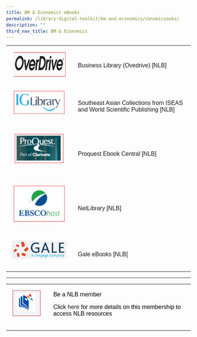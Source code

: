 ```yaml
---
title: BM & Economics eBooks
permalink: /library-digital-toolkit/bm-and-economics/conomicsooks/
description: ""
third_nav_title: BM & Economics
---
```

<table style="box-sizing: border-box; border-collapse: collapse; min-width: 500px; margin-top: 0px; color: rgb(0, 0, 0); font-family: Arial, sans-serif; font-size: 16px; font-style: normal; font-variant-ligatures: normal; font-variant-caps: normal; font-weight: 400; letter-spacing: normal; orphans: 2; text-align: start; text-transform: none; white-space: normal; widows: 2; word-spacing: 0px; -webkit-text-stroke-width: 0px; text-decoration-thickness: initial; text-decoration-style: initial; text-decoration-color: initial;"><tbody style="box-sizing: border-box; margin-top: 0px;"><tr style="box-sizing: border-box; margin-top: 0px;"><td style="box-sizing: border-box; border-collapse: collapse; padding: 10px 15px; line-height: 18px; margin-top: 0px;"><a style="box-sizing: border-box; background-color: transparent; font-size: 1em; font-family: Arial, sans-serif !important; outline-width: 0px; text-decoration: underline; margin-top: 0px;" rel="noopener noreferrer" target="_blank" href="https://nlb.overdrive.com/collection/21782?sortBy=mostpopular&amp;breakpoint=eyJTb3J0cyI6W3siU29ydFR5cGUiOjMsIk1pblNjb3JlIjowLjAsIlN0cmluZ1ZhbHVlIjoiMjkyNiIsIkRvdWJsZVZhbHVlIjoyOTI2LjAsIkRhdGUiOiIwMDAxLTAxLTAxVDAwOjAwOjAwWiJ9XSwiR2xvYmFsUG9wdWxhcml0eSI6MjkyNiwiVGl0bGVJZCI6NTcyMzM4NX0%3D&amp;subject=8"><img alt="" src="/images/Library%20Digital%20Toolkit/Overdrive.png" class="alignnone wp-image-19044 size-full" loading="lazy" width="310" height="83"></a></td><td style="box-sizing: border-box; border-collapse: collapse; padding: 10px 15px; line-height: 18px;"><a style="box-sizing: border-box; background-color: transparent; font-size: 1em; font-family: Arial, sans-serif !important; text-decoration: none; margin-top: 0px;" href="https://nlb.overdrive.com/collection/21782?sortBy=mostpopular&amp;breakpoint=eyJTb3J0cyI6W3siU29ydFR5cGUiOjMsIk1pblNjb3JlIjowLjAsIlN0cmluZ1ZhbHVlIjoiMjkyNiIsIkRvdWJsZVZhbHVlIjoyOTI2LjAsIkRhdGUiOiIwMDAxLTAxLTAxVDAwOjAwOjAwWiJ9XSwiR2xvYmFsUG9wdWxhcml0eSI6MjkyNiwiVGl0bGVJZCI6NTcyMzM4NX0%3D&amp;subject=8">Business Library (Ovedrive) [NLB]</a></td></tr><tr style="box-sizing: border-box;"><td style="box-sizing: border-box; border-collapse: collapse; padding: 10px 15px; line-height: 18px; margin-top: 0px;"><a style="box-sizing: border-box; background-color: transparent; font-size: 1em; font-family: Arial, sans-serif !important; text-decoration: none; margin-top: 0px;" rel="noopener noreferrer" target="_blank" href="https://eresources.nlb.gov.sg/main/Browse?browseBy=type&amp;filter=11"><img style="box-sizing: border-box; border-style: none; max-width: 100%; height: auto; margin: 0px 20px 20px 0px;" alt="" src="/images/Library%20Digital%20Toolkit/IG-Library.png" class="alignnone wp-image-19043 size-full" loading="lazy" width="195" height="93"></a></td><td style="box-sizing: border-box; border-collapse: collapse; padding: 10px 15px; line-height: 18px;"><a style="box-sizing: border-box; background-color: transparent; font-size: 1em; font-family: Arial, sans-serif !important; text-decoration: none; margin-top: 0px;" href="https://eresources.nlb.gov.sg/main/Browse?browseBy=type&amp;filter=11">Southeast Asian Collections from ISEAS and World Scientific Publishing [NLB]</a></td></tr><tr style="box-sizing: border-box;"><td style="box-sizing: border-box; border-collapse: collapse; padding: 10px 15px; line-height: 18px; margin-top: 0px;"><a style="box-sizing: border-box; background-color: transparent; font-size: 1em; font-family: Arial, sans-serif !important; text-decoration: none; margin-top: 0px;" rel="noopener noreferrer" target="_blank" href="https://eresources.nlb.gov.sg/main/Browse?browseBy=type&amp;filter=11"><img style="box-sizing: border-box; border-style: none; max-width: 100%; height: auto; margin: 0px 20px 20px 0px;" alt="" src="/images/Library%20Digital%20Toolkit/Pro-Quest.png" class="alignnone wp-image-19058 size-full" loading="lazy" width="157" height="101"></a></td><td style="box-sizing: border-box; border-collapse: collapse; padding: 10px 15px; line-height: 18px;"><a style="box-sizing: border-box; background-color: transparent; font-size: 1em; font-family: Arial, sans-serif !important; text-decoration: none; margin-top: 0px;" href="https://eresources.nlb.gov.sg/main/Browse?browseBy=type&amp;filter=11">Proquest Ebook Central [NLB]</a></td></tr><tr style="box-sizing: border-box;"><td style="box-sizing: border-box; border-collapse: collapse; padding: 10px 15px; line-height: 18px; margin-top: 0px;"><a style="box-sizing: border-box; background-color: transparent; font-size: 1em; font-family: Arial, sans-serif !important; text-decoration: none; margin-top: 0px;" rel="noopener noreferrer" target="_blank" href="https://eresources.nlb.gov.sg/main/Browse?browseBy=type&amp;filter=11"><img style="box-sizing: border-box; border-style: none; max-width: 100%; height: auto; margin: 0px 20px 20px 0px;" alt="" src="/images/Library%20Digital%20Toolkit/EBSCO.png" class="alignnone wp-image-19057 size-full" loading="lazy" width="164" height="122"></a></td><td style="box-sizing: border-box; border-collapse: collapse; padding: 10px 15px; line-height: 18px;"><a style="box-sizing: border-box; background-color: transparent; font-size: 1em; font-family: Arial, sans-serif !important; text-decoration: none; margin-top: 0px;" href="https://eresources.nlb.gov.sg/main/Browse?browseBy=type&amp;filter=11">NetLibrary [NLB]</a></td></tr><tr style="box-sizing: border-box;"><td style="box-sizing: border-box; border-collapse: collapse; padding: 10px 15px; line-height: 18px; margin-top: 0px;"><a style="box-sizing: border-box; background-color: transparent; font-size: 1em; font-family: Arial, sans-serif !important; text-decoration: none; margin-top: 0px;" rel="noopener noreferrer" target="_blank" href="https://eresources.nlb.gov.sg/main/Browse?browseBy=type&amp;filter=11"><img style="box-sizing: border-box; border-style: none; max-width: 100%; height: auto; margin: 0px 20px 20px 0px;" alt="" src="/images/Library%20Digital%20Toolkit/Gale.png" class="alignnone wp-image-19041 size-full" loading="lazy" width="216" height="70"></a></td><td style="box-sizing: border-box; border-collapse: collapse; padding: 10px 15px; line-height: 18px;"><a style="box-sizing: border-box; background-color: transparent; font-size: 1em; font-family: Arial, sans-serif !important; text-decoration: none; margin-top: 0px;" href="https://eresources.nlb.gov.sg/main/Browse?browseBy=type&amp;filter=11">Gale eBooks [NLB]</a></td></tr></tbody></table>

* * *

<table style="box-sizing: border-box; border-collapse: collapse; min-width: 500px; color: rgb(0, 0, 0); font-family: Arial, sans-serif; font-size: 16px; font-style: normal; font-variant-ligatures: normal; font-variant-caps: normal; font-weight: 400; letter-spacing: normal; orphans: 2; text-align: start; text-transform: none; white-space: normal; widows: 2; word-spacing: 0px; -webkit-text-stroke-width: 0px; text-decoration-thickness: initial; text-decoration-style: initial; text-decoration-color: initial;"><tbody style="box-sizing: border-box; margin-top: 0px;"><tr style="box-sizing: border-box; margin-top: 0px;"><td style="box-sizing: border-box; border-collapse: collapse; padding: 10px 15px; line-height: 18px; margin-top: 0px;"><img style="box-sizing: border-box; border-style: none; max-width: 100%; height: auto; margin: 0px 20px 20px 0px;" alt="" src="/images/Library%20Digital%20Toolkit/library-logo.jpg" class="alignnone size-full wp-image-19016" loading="lazy" width="100" height="96"></td><td style="box-sizing: border-box; border-collapse: collapse; padding: 10px 15px; line-height: 18px;">Be a NLB member<p style="box-sizing: border-box; margin-top: 0px;"></p><p style="box-sizing: border-box;">Click<span>&nbsp;</span><a style="box-sizing: border-box; background-color: transparent; font-size: 1em; font-family: Arial, sans-serif !important; text-decoration: none; margin-top: 0px;" href="https://drive.google.com/file/d/1lu_8sdJG-Cn2_I-7SSl0ttggJEhauSMn/view?usp=sharing">here</a><span>&nbsp;</span>for more details on this membership to access NLB resources</p></td></tr></tbody></table>